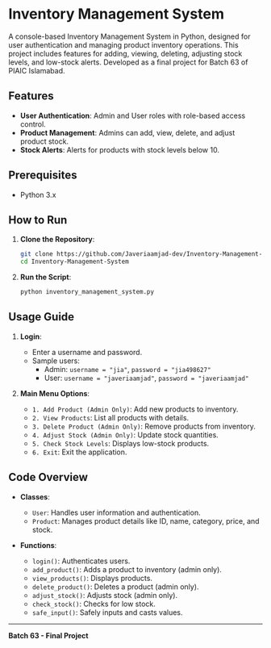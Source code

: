 # Inventory Management System

A console-based Inventory Management System in Python, designed for user authentication and managing product inventory operations. This project includes features for adding, viewing, deleting, adjusting stock levels, and low-stock alerts. Developed as a final project for Batch 63 of PIAIC Islamabad.

## Features

- **User Authentication**: Admin and User roles with role-based access control.
- **Product Management**: Admins can add, view, delete, and adjust product stock.
- **Stock Alerts**: Alerts for products with stock levels below 10.

## Prerequisites

- Python 3.x

## How to Run

1. **Clone the Repository**:
   ```bash
   git clone https://github.com/Javeriaamjad-dev/Inventory-Management-System
   cd Inventory-Management-System
   ```

2. **Run the Script**:
   ```bash
   python inventory_management_system.py
   ```

## Usage Guide

1. **Login**: 
   - Enter a username and password.
   - Sample users:
     - Admin: `username = "jia"`, `password = "jia498627"`
     - User: `username = "javeriaamjad"`, `password = "javeriaamjad"`

2. **Main Menu Options**:
   - `1. Add Product (Admin Only)`: Add new products to inventory.
   - `2. View Products`: List all products with details.
   - `3. Delete Product (Admin Only)`: Remove products from inventory.
   - `4. Adjust Stock (Admin Only)`: Update stock quantities.
   - `5. Check Stock Levels`: Displays low-stock products.
   - `6. Exit`: Exit the application.

## Code Overview

- **Classes**:
  - `User`: Handles user information and authentication.
  - `Product`: Manages product details like ID, name, category, price, and stock.

- **Functions**:
  - `login()`: Authenticates users.
  - `add_product()`: Adds a product to inventory (admin only).
  - `view_products()`: Displays products.
  - `delete_product()`: Deletes a product (admin only).
  - `adjust_stock()`: Adjusts stock (admin only).
  - `check_stock()`: Checks for low stock.
  - `safe_input()`: Safely inputs and casts values.

---

**Batch 63 - Final Project**
```
